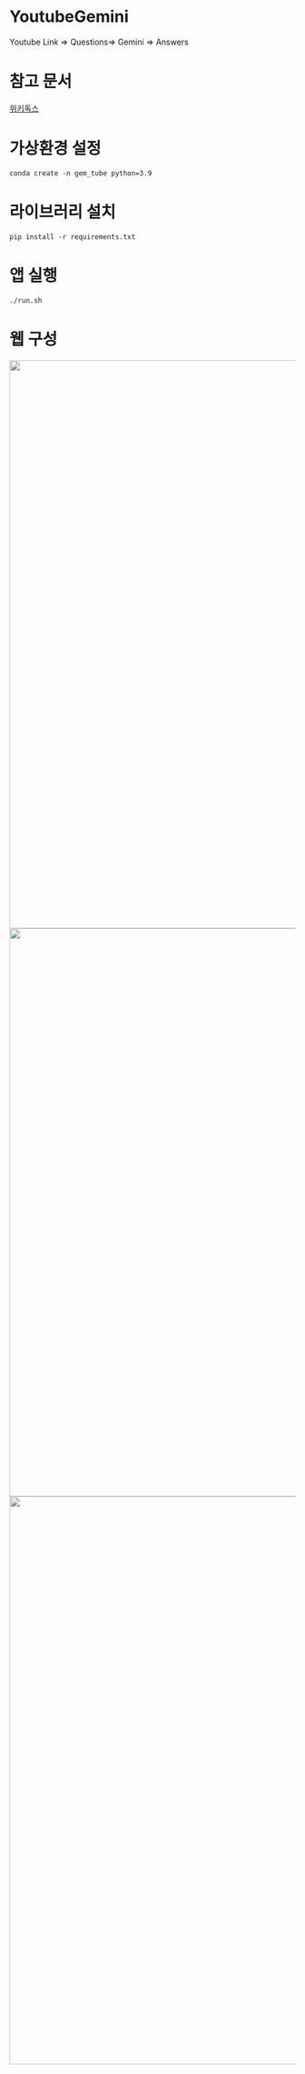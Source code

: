 # YoutubeGemini
Youtube Link =>  Questions=> Gemini =>  Answers

# 참고 문서
[위키독스](https://wikidocs.net/254713)<br>

# 가상환경 설정
```
conda create -n gem_tube python=3.9
```

# 라이브러리 설치
```
pip install -r requirements.txt
```

# 앱 실행
```
./run.sh
```

# 웹 구성
<p align="center">
  <img src="https://github.com/user-attachments/assets/3fc20c67-4e21-4ff4-a9ad-9245c3fff5e1" width="1000">
  <img src="https://github.com/user-attachments/assets/7c329c53-5910-4551-892a-6294c0d7ecf6" width="1000">
  <img src="https://github.com/user-attachments/assets/e5604b42-bb12-4306-a3c4-22a32d4fd327" width="1000">
</p>
